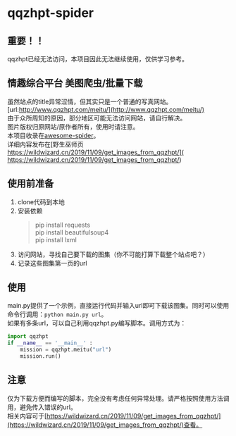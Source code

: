 # qqzhpt-spider
## 重要！！
qqzhpt已经无法访问，本项目因此无法继续使用，仅供学习参考。

## 情趣综合平台 美图爬虫/批量下载  
虽然站点的title异常涩情，但其实只是一个普通的写真网站。
[url:http://www.qqzhpt.com/meitu/](http://www.qqzhpt.com/meitu/)  
由于众所周知的原因，部分地区可能无法访问网站，请自行解决。   
图片版权归原网站/原作者所有，使用时请注意。   
本项目收录在[awesome-spider](https://github.com/facert/awesome-spider)。  
详细内容发布在[野生巫师页 https://wildwizard.cn/2019/11/09/get_images_from_qqzhpt/]( https://wildwizard.cn/2019/11/09/get_images_from_qqzhpt/)  

## 使用前准备

1. clone代码到本地  
2. 安装依赖  
	>pip install requests   
	>pip install beautifulsoup4   
	>pip install lxml   
3. 访问网站，寻找自己要下载的图集（你不可能打算下载整个站点吧？）  
4. 记录这些图集第一页的url  

## 使用
main.py提供了一个示例，直接运行代码并输入url即可下载该图集。同时可以使用命令行调用：`python main.py url`。  
如果有多条url，可以自己利用qqzhpt.py编写脚本。调用方式为：  
```python
import qqzhpt
if __name__ == '__main__' :
    mission = qqzhpt.meitu("url")
    mission.run()
```
## 注意
仅为下载方便而编写的脚本，完全没有考虑任何异常处理。请严格按照使用方法调用，避免传入错误的url。  
相关内容可于[https://wildwizard.cn/2019/11/09/get_images_from_qqzhpt/](https://wildwizard.cn/2019/11/09/get_images_from_qqzhpt/)查看。
